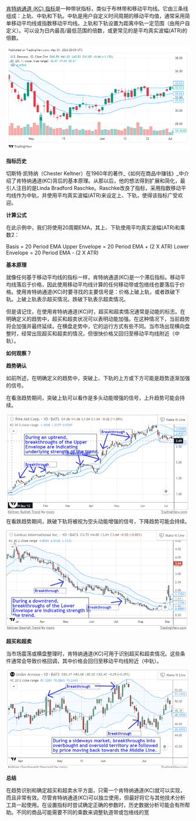 

[肯特纳通道 (KC) 指标](https://cn.tradingview.com/scripts/keltnerchannels/)是一种带状指标，类似于布林带和移动平均线。它由三条线组成：上轨、中轨和下轨。中轨是用户自定义时间周期的移动平均值，通常采用简单移动平均线或指数移动平均线。上轨和下轨设置为距离中轨一定范围（由用户自定义）。可以设为日内最高/最低范围的倍数，或更常见的是平均真实波幅(ATR)的倍数。

![](../../assets/Pasted%20image%2020240502041005.png)


**指标历史**

切斯特·凯特纳（Chester Keltner）在1960年的著作_《如何在商品中赚钱》_中介绍了肯特纳通道(KC)背后的基本原理。从那以后，他的想法得到扩展和简化，最引人注目的是Linda Bradford Raschke。Raschke改良了指标，采用指数移动平均线作为中轨，并使用平均真实波幅(ATR)来设定上、下轨，使得该指标广受欢迎。

**计算公式**

在此示例中，我们将使用20周期EMA，其上、下轨使用平均真实波幅(ATR)和乘数2：

Basis = 20 Period EMA
Upper Envelope = 20 Period EMA + (2 X ATR)
Lower Envelope = 20 Period EMA - (2 X ATR)

**基本原理**

就像任何基于移动平均线的指标一样，肯特纳通道(KC)是一个滞后指标。移动平均线落后于价格，因此使用移动平均线计算的任何移动带或包络线也要落后于价格。使用肯特纳通道(KC)时要寻找的主要信号是：价格上破上轨，或者跌破下轨。上破上轨表示超买情况。跌破下轨表示超卖情况。

但是请记住，在使用肯特纳通道(KC)时，超买和超卖情况通常是动能的标志。在明确定义的趋势中，超买和超卖状况可以表明动能加强。在这种情况下，当前趋势将会加强并最终延续。在横盘走势中，它的运行方式有些不同。当市场出现横向盘整时，经常出现超买和超卖的情况，但很快价格又回归至移动平均线附近（中轨）。

**如何观察？**

**趋势确认**

如前所述，在明确定义的趋势中，突破上、下轨的上方或下方可能是趋势逐渐加强的信号。

在看涨趋势期间，突破上轨可以看作是多头动能增强的信号，上升趋势可能会持续。



![](../../assets/Pasted%20image%2020240502041107.png)
在看跌趋势期间，跌破下轨将被视为空头动能增强的信号，下降趋势可能会持续。

![](../../assets/Pasted%20image%2020240502041128.png)

**超买和超卖**

当市场震荡或横盘整理时，肯特纳通道(KC)可用于识别超买和超卖情况。这些条件通常会导致价格回调，其中价格会回归至移动平均线附近（中轨）。

![](../../assets/Pasted%20image%2020240502041146.png)


**总结**

在趋势识别和确定超买和超卖水平方面，只需一个肯特纳通道(KC)就可以实现，而且非常有效。尽管肯特纳通道(KC)可以独立使用，但最好将它与其他技术分析工具一起使用。在设置指标时尝试确定正确的参数时，历史数据分析可能会有所帮助。不同的商品可能需要不同的乘数来调整轨道带或包络线的宽